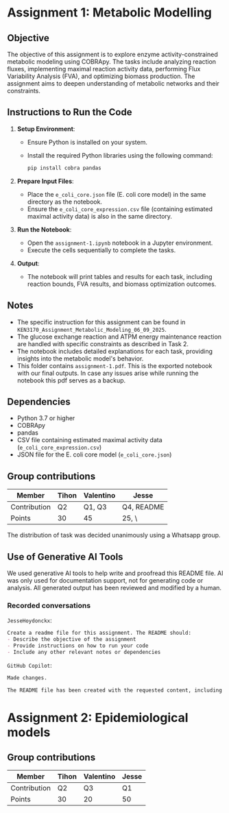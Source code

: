 # Assignment 1: Metabolic Modelling

## Objective

The objective of this assignment is to explore enzyme activity-constrained metabolic modeling using COBRApy. The tasks include analyzing reaction fluxes, implementing maximal reaction activity data, performing Flux Variability Analysis (FVA), and optimizing biomass production. The assignment aims to deepen understanding of metabolic networks and their constraints.

## Instructions to Run the Code

1. **Setup Environment**:
   - Ensure Python is installed on your system.
   - Install the required Python libraries using the following command:

        ```bash
        pip install cobra pandas
        ```

2. **Prepare Input Files**:
   - Place the `e_coli_core.json` file (E. coli core model) in the same directory as the notebook.
   - Ensure the `e_coli_core_expression.csv` file (containing estimated maximal activity data) is also in the same directory.

3. **Run the Notebook**:
   - Open the `assignment-1.ipynb` notebook in a Jupyter environment.
   - Execute the cells sequentially to complete the tasks.

4. **Output**:
   - The notebook will print tables and results for each task, including reaction bounds, FVA results, and biomass optimization outcomes.

## Notes

- The specific instruction for this assignment can be found in `KEN3170_Assignment_Metabolic_Modeling_06_09_2025`.
- The glucose exchange reaction and ATPM energy maintenance reaction are handled with specific constraints as described in Task 2.
- The notebook includes detailed explanations for each task, providing insights into the metabolic model's behavior.
- This folder contains `assignment-1.pdf`. This is the exported notebook with our final outputs. In case any issues arise while running the notebook this pdf serves as a backup.

## Dependencies

- Python 3.7 or higher
- COBRApy
- pandas
- CSV file containing estimated maximal activity data (`e_coli_core_expression.csv`)
- JSON file for the E. coli core model (`e_coli_core.json`)

## Group contributions

Member | Tihon | Valentino | Jesse
-|-|-|-
Contribution | Q2 | Q1, Q3 | Q4, README 
Points | 30 | 45 | 25, \

The distribution of task was decided unanimously using a Whatsapp group.

## Use of Generative AI Tools

We used generative AI tools to help write and proofread this README file. AI was only used for documentation support, not for generating code or analysis. All generated output has been reviewed and modified by a human.

### Recorded conversations

`JesseHoydonckx`:

```md
Create a readme file for this assignment. The README should:
- Describe the objective of the assignment
- Provide instructions on how to run your code
- Include any other relevant notes or dependencies
```

`GitHub Copilot`: 

````md
Made changes.

The README file has been created with the requested content, including the objective, instructions, and dependencies. Let me know if you need further adjustments or fixes for the linting issues.
````


# Assignment 2: Epidemiological models

## Group contributions

Member | Tihon | Valentino | Jesse
-|-|-|-
Contribution | Q2 | Q3 | Q1 
Points | 30 | 20 | 50